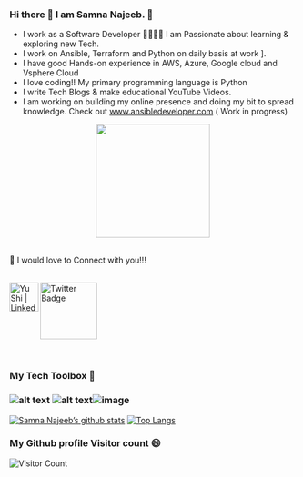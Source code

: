 
### Hi there 👋 I am Samna Najeeb. 🔭 

- I work as a Software Developer 👩‍💻👩‍💻 I am Passionate about learning & exploring new Tech. 
- I work on Ansible, Terraform and Python on daily basis at work ].
- I have good Hands-on experience in AWS, Azure, Google cloud and Vsphere Cloud 
- I love coding!! My primary programming language is Python
- I write Tech Blogs & make educational YouTube Videos.
- I am working on building my online presence and doing my bit to spread knowledge. Check out www.ansibledeveloper.com ( Work in progress) 

<div id="header" align="center">
<img src="https://media.giphy.com/media/1MSVKRopegDjYONwdF/giphy.gif" width="200"/>
</div>
</br>

🤝 I would love to Connect with you!!!  
</br>

<a href="https://www.linkedin.com/in/samnanajeeb/"><img align="left" src="https://raw.githubusercontent.com/yushi1007/yushi1007/main/images/linkedin.svg" alt="Yu Shi | LinkedIn" width="51px"/></a>

<a href="https://twitter.com/NajeebSamna"><img src="https://img.shields.io/badge/Twitter-blue?style=for-the-badge&logo=twitter&logoColor=white" alt="Twitter Badge" width="100px"/></a> 

</br>

### My Tech Toolbox 🧰

### ![alt text](https://upload.wikimedia.org/wikipedia/commons/0/05/Ansible_Logo.png) ![alt text](https://www.datocms-assets.com/2885/1620155113-brandhcterraformprimaryattributedcolor.svg)![image](https://user-images.githubusercontent.com/66362347/168272020-534b13fb-233b-46ee-8997-c3af06e3a142.png)


[![Samna Najeeb’s github stats](https://github-readme-stats.vercel.app/api?username=samnanajeeb)](https://github.com/samnanajeeb) [![Top Langs](https://github-readme-stats.vercel.app/api/top-langs/?username=samnanajeeb&layout=compact)](https://github.com/samnanajeeb)

### My Github profile Visitor count 😄
 ![Visitor Count](https://profile-counter.glitch.me/{samnanajeeb}/count.svg)

<!--
**samnanajeeb/samnanajeeb** is a ✨ _special_ ✨ repository because its `README.md` (this file) appears on your GitHub profile.

Here are some ideas to get you started:

- 🔭 I’m currently working on ...
- 🌱 I’m currently learning ...
- 👯 I’m looking to collaborate on ...
- 🤔 I’m looking for help with ...
- 💬 Ask me about ...
- 📫 How to reach me: ...
- 😄 Pronouns: ...
- ⚡ Fun fact: ...
-->
